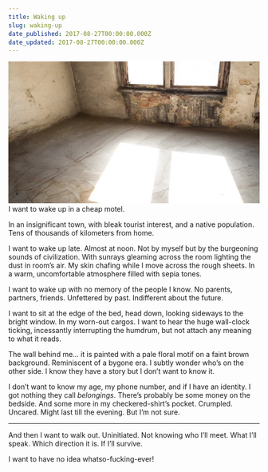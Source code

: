 ```yaml
---
title: Waking up
slug: waking-up
date_published: 2017-08-27T00:00:00.000Z
date_updated: 2017-08-27T00:00:00.000Z
---
```


![](/assets/images/Waking-up/1-C8P1FQQZSUUwEQknW1j1oA.jpeg)
I want to wake up in a cheap motel.

In an insignificant town, with bleak tourist interest, and a native population. Tens of thousands of kilometers from home.

I want to wake up late. Almost at noon. Not by myself but by the burgeoning sounds of civilization. With sunrays gleaming across the room lighting the dust in room’s air. My skin chafing while I move across the rough sheets. In a warm, uncomfortable atmosphere filled with sepia tones.

I want to wake up with no memory of the people I know. No parents, partners, friends. Unfettered by past. Indifferent about the future.

I want to sit at the edge of the bed, head down, looking sideways to the bright window. In my worn-out cargos. I want to hear the huge wall-clock ticking, incessantly interrupting the humdrum, but not attach any meaning to what it reads.

The wall behind me… it is painted with a pale floral motif on a faint brown background. Reminiscent of a bygone era. I subtly wonder who’s on the other side. I know they have a story but I don’t want to know it.

I don’t want to know my age, my phone number, and if I have an identity. I got nothing they call *belongings*. There’s probably be some money on the bedside. And some more in my checkered-shirt’s pocket. Crumpled. Uncared. Might last till the evening. But I’m not sure.

---

And then I want to walk out. Uninitiated. Not knowing who I’ll meet. What I’ll speak. Which direction it is. If I’ll survive.

I want to have no idea whatso-fucking-ever!
